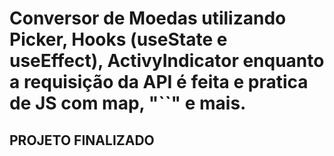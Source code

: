 <h1>Conversor de Moedas utilizando Picker, Hooks (useState e useEffect), ActivyIndicator enquanto a requisição da API é feita e pratica de JS com map, "``" e mais.</h1>

<h2>PROJETO FINALIZADO</h2>

